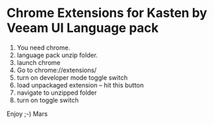 # Chrome Extensions for Kasten by Veeam UI Language pack

1. You need chrome.
2. language pack unzip folder.
3. launch chrome
4. Go to chrome://extensions/
5. turn on developer mode toggle switch
6. load unpackaged extension – hit this button
7. navigate to unzipped folder
8. turn on toggle switch
 
Enjoy ;-)
Mars
